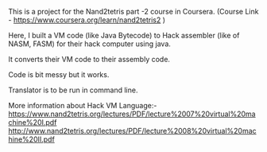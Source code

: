 This is a project for the Nand2tetris part -2 course in Coursera. (Course Link - https://www.coursera.org/learn/nand2tetris2 )

Here, I built a VM code (like Java Bytecode) to Hack assembler (like of NASM, FASM) for their hack computer using java.

It converts their VM code to their assembly code.

Code is bit messy but it works.

Translator is to be run in command line.

More information about Hack VM Language:- 
https://www.nand2tetris.org/lectures/PDF/lecture%2007%20virtual%20machine%20I.pdf
http://www.nand2tetris.org/lectures/PDF/lecture%2008%20virtual%20machine%20II.pdf

 
